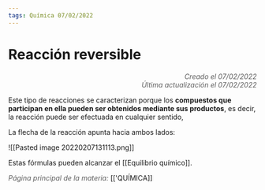 ```yaml
---
tags: Química 07/02/2022
---
```


# Reacción reversible
<div style="text-align: right; opacity: 0.7; font-style: italic;">Creado el 07/02/2022</div>
<div style="text-align: right; opacity: 0.7; font-style: italic;">Última actualización el 07/02/2022</div>

Este tipo de reacciones se caracterizan porque los **compuestos que participan en ella pueden ser obtenidos mediante sus productos**, es decir, la reacción puede ser efectuada en cualquier sentido,

La flecha de la reacción apunta hacia ambos lados:

![[Pasted image 20220207131113.png]]

Estas fórmulas pueden alcanzar el [[Equilibrio químico]].

<span style="opacity: 0.7; font-style: italic;">Página principal de la materia:</span> [['QUÍMICA]]